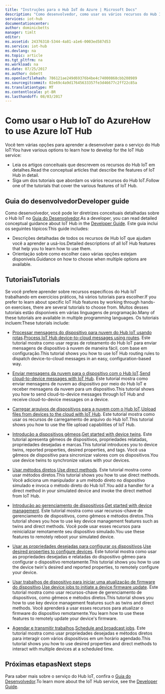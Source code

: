 ```yaml
---
title: "Instruções para o Hub IoT do Azure | Microsoft Docs"
description: "Como desenvolvedor, como usar os vários recursos do Hub IoT?"
services: iot-hub
documentationcenter: 
author: dominicbetts
manager: timlt
editor: 
ms.assetid: 24376318-5344-4a81-a1e6-0003ed587d53
ms.service: iot-hub
ms.devlang: na
ms.topic: article
ms.tgt_pltfrm: na
ms.workload: na
ms.date: 07/25/2017
ms.author: dobett
ms.openlocfilehash: 786121ae249d69376b4be4c74000868cbb208989
ms.sourcegitcommit: 02e69c4a9d17645633357fe3d46677c2ff22c85a
ms.translationtype: MT
ms.contentlocale: pt-BR
ms.lasthandoff: 08/03/2017
---
```

# <a name="how-to-use-azure-iot-hub"></a><span data-ttu-id="f0b8d-103">Como usar o Hub IoT do Azure</span><span class="sxs-lookup"><span data-stu-id="f0b8d-103">How to use Azure IoT Hub</span></span>

<span data-ttu-id="f0b8d-104">Você tem várias opções para aprender a desenvolver para o serviço do Hub IoT:</span><span class="sxs-lookup"><span data-stu-id="f0b8d-104">You have various options to learn how to develop for the IoT Hub service:</span></span>

* <span data-ttu-id="f0b8d-105">Leia os artigos conceituais que descrevem os recursos do Hub IoT em detalhes.</span><span class="sxs-lookup"><span data-stu-id="f0b8d-105">Read the conceptual articles that describe the features of IoT Hub in detail.</span></span>
* <span data-ttu-id="f0b8d-106">Siga um dos tutoriais que abordam os vários recursos do Hub IoT.</span><span class="sxs-lookup"><span data-stu-id="f0b8d-106">Follow one of the tutorials that cover the various features of IoT Hub.</span></span>

## <a name="developer-guide"></a><span data-ttu-id="f0b8d-107">Guia do desenvolvedor</span><span class="sxs-lookup"><span data-stu-id="f0b8d-107">Developer guide</span></span>

<span data-ttu-id="f0b8d-108">Como desenvolvedor, você pode ler diretrizes conceituais detalhadas sobre o Hub IoT no [Guia do Desenvolvedor][lnk-devguide].</span><span class="sxs-lookup"><span data-stu-id="f0b8d-108">As a developer, you can read detailed conceptual guidance about IoT Hub in the [Developer Guide][lnk-devguide].</span></span> <span data-ttu-id="f0b8d-109">Este guia inclui os seguintes tópicos:</span><span class="sxs-lookup"><span data-stu-id="f0b8d-109">This guide includes:</span></span>

* <span data-ttu-id="f0b8d-110">Descrições detalhadas de todos os recursos de Hub IoT que ajudam você a aprender a usá-los.</span><span class="sxs-lookup"><span data-stu-id="f0b8d-110">Detailed descriptions of all IoT Hub features that help you to learn how to use them.</span></span>
* <span data-ttu-id="f0b8d-111">Orientação sobre como escolher caso várias opções estejam disponíveis.</span><span class="sxs-lookup"><span data-stu-id="f0b8d-111">Guidance on how to choose when multiple options are available.</span></span>

## <a name="tutorials"></a><span data-ttu-id="f0b8d-112">Tutoriais</span><span class="sxs-lookup"><span data-stu-id="f0b8d-112">Tutorials</span></span>

<span data-ttu-id="f0b8d-113">Se você prefere aprender sobre recursos específicos do Hub IoT trabalhando em exercícios práticos, há vários tutoriais para escolher.</span><span class="sxs-lookup"><span data-stu-id="f0b8d-113">If you prefer to learn about specific IoT Hub features by working through hands-on exercises, there are several tutorials to choose from.</span></span> <span data-ttu-id="f0b8d-114">Muitos desses tutoriais estão disponíveis em várias linguagens de programação.</span><span class="sxs-lookup"><span data-stu-id="f0b8d-114">Many of these tutorials are available in multiple programming languages.</span></span> <span data-ttu-id="f0b8d-115">Os tutoriais incluem:</span><span class="sxs-lookup"><span data-stu-id="f0b8d-115">These tutorials include:</span></span>

- <span data-ttu-id="f0b8d-116">[Processar mensagens do dispositivo para nuvem do Hub IoT usando rotas][lnk-routes-tutorial].</span><span class="sxs-lookup"><span data-stu-id="f0b8d-116">[Process IoT Hub device-to-cloud messages using routes][lnk-routes-tutorial].</span></span> <span data-ttu-id="f0b8d-117">Este tutorial mostra como usar regras de roteamento do Hub IoT para enviar mensagens de dispositivo à nuvem de maneira fácil, com base em configuração.</span><span class="sxs-lookup"><span data-stu-id="f0b8d-117">This tutorial shows you how to use IoT Hub routing rules to dispatch device-to-cloud messages in an easy, configuration-based way.</span></span>

- <span data-ttu-id="f0b8d-118">[Enviar mensagens da nuvem para o dispositivo com o Hub IoT][lnk-c2d-tutorial].</span><span class="sxs-lookup"><span data-stu-id="f0b8d-118">[Send cloud-to-device messages with IoT Hub][lnk-c2d-tutorial].</span></span> <span data-ttu-id="f0b8d-119">Este tutorial mostra como enviar mensagens de nuvem ao dispositivo por meio do Hub IoT e receber mensagens da nuvem para um dispositivo.</span><span class="sxs-lookup"><span data-stu-id="f0b8d-119">This tutorial shows you how to send cloud-to-device messages through IoT Hub and receive cloud-to-device messages on a device.</span></span>

- <span data-ttu-id="f0b8d-120">[Carregar arquivos de dispositivos para a nuvem com o Hub IoT][lnk-upload-tutorial].</span><span class="sxs-lookup"><span data-stu-id="f0b8d-120">[Upload files from devices to the cloud with IoT Hub][lnk-upload-tutorial].</span></span> <span data-ttu-id="f0b8d-121">Este tutorial mostra como usar os recursos de carregamento de arquivo do Hub IoT.</span><span class="sxs-lookup"><span data-stu-id="f0b8d-121">This tutorial shows you how to use the file upload capabilities of IoT Hub.</span></span>

- <span data-ttu-id="f0b8d-122">[Introdução a dispositivos gêmeos][lnk-twin-tutorial].</span><span class="sxs-lookup"><span data-stu-id="f0b8d-122">[Get started with device twins][lnk-twin-tutorial].</span></span> <span data-ttu-id="f0b8d-123">Este tutorial apresenta gêmeos de dispositivos, propriedades relatadas, propriedades desejadas e marcas.</span><span class="sxs-lookup"><span data-stu-id="f0b8d-123">This tutorial introduces you to device twins, reported properties, desired properties, and tags.</span></span> <span data-ttu-id="f0b8d-124">Você usa gêmeos de dispositivo para sincronizar valores com os dispositivos.</span><span class="sxs-lookup"><span data-stu-id="f0b8d-124">You use device twins to synchronize values with your devices.</span></span>

- <span data-ttu-id="f0b8d-125">[Usar métodos diretos][lnk-methods-tutorial].</span><span class="sxs-lookup"><span data-stu-id="f0b8d-125">[Use direct methods][lnk-methods-tutorial].</span></span> <span data-ttu-id="f0b8d-126">Este tutorial mostra como usar métodos diretos.</span><span class="sxs-lookup"><span data-stu-id="f0b8d-126">This tutorial shows you how to use direct methods.</span></span> <span data-ttu-id="f0b8d-127">Você adiciona um manipulador a um método direto no dispositivo simulado e invoca o método direto do Hub IoT.</span><span class="sxs-lookup"><span data-stu-id="f0b8d-127">You add a handler for a direct method in your simulated device and invoke the direct method from IoT Hub.</span></span>

- <span data-ttu-id="f0b8d-128">[Introdução ao gerenciamento de dispositivos][lnk-dm-tutorial].</span><span class="sxs-lookup"><span data-stu-id="f0b8d-128">[Get started with device management][lnk-dm-tutorial].</span></span> <span data-ttu-id="f0b8d-129">Este tutorial mostra como usar recursos-chave de gerenciamento de dispositivos, como gêmeos e métodos diretos.</span><span class="sxs-lookup"><span data-stu-id="f0b8d-129">This tutorial shows you how to use key device management features such as twins and direct methods.</span></span> <span data-ttu-id="f0b8d-130">Você pode usar esses recursos para reinicializar remotamente seu dispositivo simulado.</span><span class="sxs-lookup"><span data-stu-id="f0b8d-130">You use these features to remotely reboot your simulated device.</span></span>

- <span data-ttu-id="f0b8d-131">[Usar as propriedades desejadas para configurar os dispositivos][lnk-properties-tutorial].</span><span class="sxs-lookup"><span data-stu-id="f0b8d-131">[Use desired properties to configure devices][lnk-properties-tutorial].</span></span> <span data-ttu-id="f0b8d-132">Este tutorial mostra como usar as propriedades desejadas e relatadas do dispositivo gêmeo para configurar o dispositivo remotamente.</span><span class="sxs-lookup"><span data-stu-id="f0b8d-132">This tutorial shows you how to use the device twin's desired and reported properties, to remotely configure your device.</span></span>

- <span data-ttu-id="f0b8d-133">[Usar trabalhos de dispositivo para iniciar uma atualização de firmware do dispositivo][lnk-jobs-tutorial].</span><span class="sxs-lookup"><span data-stu-id="f0b8d-133">[Use device jobs to initiate a device firmware update][lnk-jobs-tutorial].</span></span> <span data-ttu-id="f0b8d-134">Este tutorial mostra como usar recursos-chave de gerenciamento de dispositivos, como gêmeos e métodos diretos.</span><span class="sxs-lookup"><span data-stu-id="f0b8d-134">This tutorial shows you how to use key device management features such as twins and direct methods.</span></span> <span data-ttu-id="f0b8d-135">Você aprenderá a usar esses recursos para atualizar o firmware do dispositivo remotamente.</span><span class="sxs-lookup"><span data-stu-id="f0b8d-135">You learn how to use these features to remotely update your device's firmware.</span></span>

- <span data-ttu-id="f0b8d-136">[Agendar e transmitir trabalhos][lnk-schedule-tutorial].</span><span class="sxs-lookup"><span data-stu-id="f0b8d-136">[Schedule and broadcast jobs][lnk-schedule-tutorial].</span></span> <span data-ttu-id="f0b8d-137">Este tutorial mostra como usar propriedades desejadas e métodos diretos para interagir com vários dispositivos em um horário agendado.</span><span class="sxs-lookup"><span data-stu-id="f0b8d-137">This tutorial shows you how to use desired properties and direct methods to interact with multiple devices at a scheduled time.</span></span>

## <a name="next-steps"></a><span data-ttu-id="f0b8d-138">Próximas etapas</span><span class="sxs-lookup"><span data-stu-id="f0b8d-138">Next steps</span></span>

<span data-ttu-id="f0b8d-139">Para saber mais sobre o serviço do Hub IoT, confira o [Guia do Desenvolvedor][lnk-devguide].</span><span class="sxs-lookup"><span data-stu-id="f0b8d-139">To learn more about the IoT Hub service, see the [Developer Guide][lnk-devguide].</span></span>

[lnk-devguide]: ./iot-hub-devguide.md
[lnk-routes-tutorial]: ./iot-hub-csharp-csharp-process-d2c.md
[lnk-c2d-tutorial]: ./iot-hub-csharp-csharp-c2d.md
[lnk-upload-tutorial]: ./iot-hub-csharp-csharp-file-upload.md
[lnk-twin-tutorial]: ./iot-hub-node-node-twin-getstarted.md
[lnk-methods-tutorial]: ./iot-hub-node-node-direct-methods.md
[lnk-dm-tutorial]: ./iot-hub-node-node-device-management-get-started.md
[lnk-properties-tutorial]: ./iot-hub-node-node-twin-how-to-configure.md
[lnk-jobs-tutorial]: ./iot-hub-node-node-firmware-update.md
[lnk-schedule-tutorial]: ./iot-hub-node-node-schedule-jobs.md